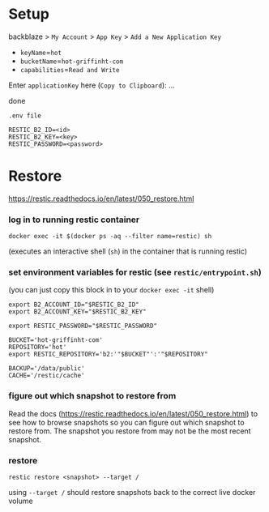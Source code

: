 # Setup
backblaze > `My Account` > `App Key` > `Add a New Application Key`

- `keyName`=`hot`
- `bucketName`=`hot-griffinht-com`
- `capabilities`=`Read and Write`

Enter `applicationKey` here (`Copy to Clipboard`): ...

done

`.env file`
```
RESTIC_B2_ID=<id>
RESTIC_B2_KEY=<key>
RESTIC_PASSWORD=<password>
```

# Restore
https://restic.readthedocs.io/en/latest/050_restore.html

### log in to running restic container
`docker exec -it $(docker ps -aq --filter name=restic) sh`

(executes an interactive shell (`sh`) in the container that is running restic)

### set environment variables for restic (see `restic/entrypoint.sh`)
(you can just copy this block in to your `docker exec -it` shell)
```
export B2_ACCOUNT_ID="$RESTIC_B2_ID"
export B2_ACCOUNT_KEY="$RESTIC_B2_KEY"

export RESTIC_PASSWORD="$RESTIC_PASSWORD"

BUCKET='hot-griffinht-com'
REPOSITORY='hot'
export RESTIC_REPOSITORY='b2:'"$BUCKET"':'"$REPOSITORY"

BACKUP='/data/public'
CACHE='/restic/cache'
```
### figure out which snapshot to restore from
Read the docs (https://restic.readthedocs.io/en/latest/050_restore.html) to see how to browse snapshots so you can figure out which snapshot to restore from. The snapshot you restore from may not be the most recent snapshot.
### restore
`restic restore <snapshot> --target /`

using `--target /` should restore snapshots back to the correct live docker volume